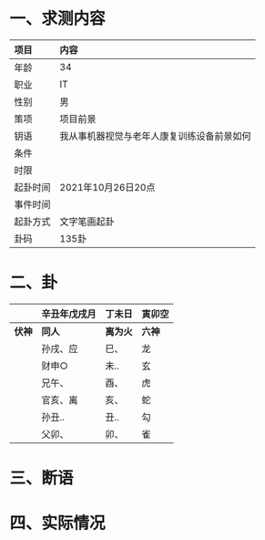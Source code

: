 # 一、求测内容
|项目|内容|
|:-|:-|
|年龄|34|
|职业|IT|
|性别|男|
|策项|项目前景|
|钥语|我从事机器视觉与老年人康复训练设备前景如何|
|条件||
|时限||
|起卦时间|2021年10月26日20点|
|事件时间||
|起卦方式|文字笔画起卦|
|卦码|135卦|

# 二、卦
||辛丑年戊戌月|丁未日|寅卯空|
|:-|:-|:-|:-|
|**伏神**|**同人**|**离为火**|**六神**|
||孙戌、应|巳、|龙|
||财申○|未..|玄|
||兄午、|酉、|虎|
||官亥、离|亥、|蛇|
||孙丑..|丑..|勾|
||父卯、|卯、|雀|


# 三、断语

# 四、实际情况